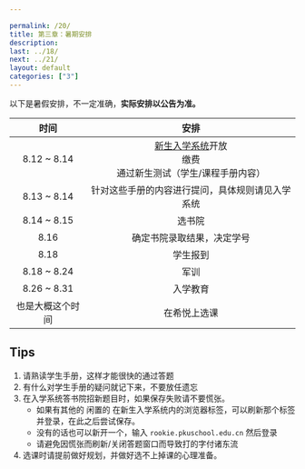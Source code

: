 ```yaml
---

permalink: /20/
title: 第三章：暑期安排
description:
last: ../18/
next: ../21/
layout: default
categories: ["3"]
---
```


以下是暑假安排，不一定准确，**实际安排以公告为准。**

|时间|安排|
|:-:|:-:|
|8.12 ~ 8.14|[新生入学系统](http://rookie.pkuschool.edu.cn)开放<br>缴费<br>通过新生测试（学生/课程手册内容）|
|8.13 ~ 8.14|针对这些手册的内容进行提问，具体规则请见入学系统|
|8.14 ~ 8.15|选书院|
|8.16|确定书院录取结果，决定学号|
|8.18|学生报到|
|8.18 ~ 8.24|军训|
|8.26 ~ 8.31|入学教育|
|也是大概这个时间|在希悦上选课|

## Tips

1. 请熟读学生手册，这样才能很快的通过答题
2. 有什么对学生手册的疑问就记下来，不要放任遗忘
3. 在入学系统答书院招新题目时，如果保存失败请不要慌张。
    - 如果有其他的 闲置的 在新生入学系统内的浏览器标签，可以刷新那个标签并登录，在此之后尝试保存。
    - 没有的话也可以新开一个，输入 ```rookie.pkuschool.edu.cn``` 然后登录
    - 请避免因慌张而刷新/关闭答题窗口而导致打的字付诸东流
4. 选课时请提前做好规划，并做好选不上掉课的心理准备。